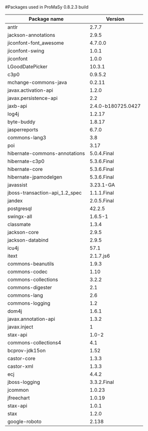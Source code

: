 #Packages used in ProMaSy 0.8.2.3 build

Package name|Version
---|---
antlr|2.7.7
jackson-annotations|2.9.5
jiconfont-font_awesome|4.7.0.0
jiconfont-swing|1.0.1
jiconfont|1.0.0
LGoodDatePicker|10.3.1
c3p0|0.9.5.2
mchange-commons-java|0.2.11
javax.activation-api|1.2.0
javax.persistence-api|2.2
jaxb-api|2.4.0-b180725.0427
log4j|1.2.17
byte-buddy|1.8.17
jasperreports|6.7.0
commons-lang3|3.8
poi|3.17
hibernate-commons-annotations|5.0.4.Final
hibernate-c3p0|5.3.6.Final
hibernate-core|5.3.6.Final
hibernate-jpamodelgen|5.3.6.Final
javassist|3.23.1-GA
jboss-transaction-api_1.2_spec|1.1.1.Final
jandex|2.0.5.Final
postgresql|42.2.5
swingx-all|1.6.5-1
classmate|1.3.4
jackson-core|2.9.5
jackson-databind|2.9.5
icu4j|57.1
itext|2.1.7.js6
commons-beanutils|1.9.3
commons-codec|1.10
commons-collections|3.2.2
commons-digester|2.1
commons-lang|2.6
commons-logging|1.2
dom4j|1.6.1
javax.annotation-api|1.3.2
javax.inject|1
stax-api|1.0-2
commons-collections4|4.1
bcprov-jdk15on|1.52
castor-core|1.3.3
castor-xml|1.3.3
ecj|4.4.2
jboss-logging|3.3.2.Final
jcommon|1.0.23
jfreechart|1.0.19
stax-api|1.0.1
stax|1.2.0
google-roboto|2.138
